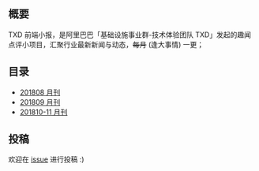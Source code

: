 ## 概要

TXD 前端小报，是阿里巴巴「基础设施事业群-技术体验团队 TXD」发起的趣闻点评小项目，汇聚行业最新新闻与动态，<del>每月</del> (逢大事情) 一更；

## 目录

- [201808 月刊](./201808.md)
- [201809 月刊](./201809.md)
- [201810-11 月刊](./201810-11.md)

## 投稿

欢迎在 [issue](https://github.com/txd-team/monthly/issues) 进行投稿 :)
